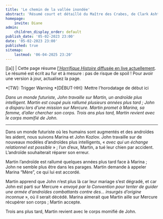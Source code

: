```yaml
---
title: 'Le chemin de la vallée inondée'
abstract: 'Résumé court et détaillé du Maître des Crabes, de Clark Ashton Smith !'
homepage:
    invite: Diane
admin:
    children_display_order: default
publish_date: '05-02-2023 23:00'
date: '05-02-2023 23:00'
published: true
sitemap:
    lastmod: '06-04-2025 23:20'
---
```


[[a]]
| Cette page résume [l'_Horrifique Histoire_ diffusée en live actuellement](https://www.twitch.tv/vchabrette). Le résumé est écrit au fur et à mesure : pas de risque de spoil ! Pour avoir une version à jour, actualisez la page.

*[TW]: Trigger Warning
*[DÉBUT-HH]: Mettre l'horodatage de début ici

_Dans un monde futuriste, John travaille sur Martin, un androïde plus intelligent. Martin est coupé puis rallumé plusieurs années plus tard ; John a disparu lors d’une mission sur Mercure. Martin promet à Marina, sa femme, d’aller chercher son corps. Trois ans plus tard, Martin revient avec le corps momifié de John._

---

Dans un monde futuriste où les humains sont augmentés et des androïdes les aident, nous suivons Marina et John Kozlov. John travaille sur de nouveaux modèles d’androïdes plus intelligents, « _avec qui un échange relationnel est possible_ » ; l’un d’eux, Martin, a tué leur chien par accident. L’androïde souhaiterait réparer son erreur.

Martin l’androïde est rallumé quelques années plus tard face à Marina ; John ne semble plus être dans les parages. Martin demande à appeler Marina “Mère”, ce qui lui est accordé.

Martin apprend que John n’est plus là car leur mariage s’est dégradé, et car John est parti sur Mercure « _envoyé par la Convention pour tenter de guider une armée d’androïdes combattants contre des… insurgés d’origine inconnue_ », où il serait décédé. Marina aimerait que Martin aille sur Mercure récupérer son corps ; Martin accepte.

Trois ans plus tard, Martin revient avec le corps momifié de John.